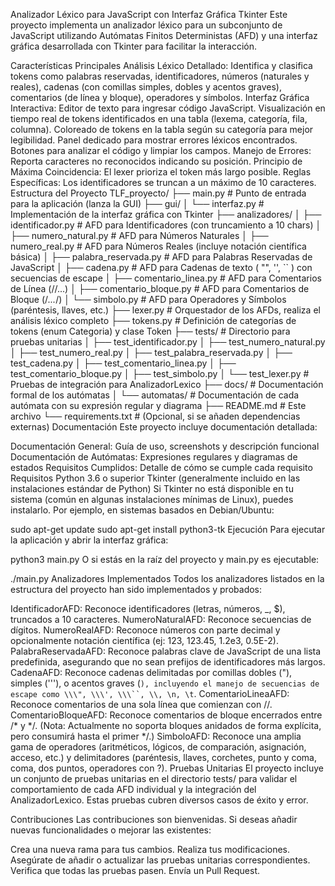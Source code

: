 Analizador Léxico para JavaScript con Interfaz Gráfica Tkinter
Este proyecto implementa un analizador léxico para un subconjunto de JavaScript utilizando Autómatas Finitos Deterministas (AFD) y una interfaz gráfica desarrollada con Tkinter para facilitar la interacción.

Características Principales
Análisis Léxico Detallado: Identifica y clasifica tokens como palabras reservadas, identificadores, números (naturales y reales), cadenas (con comillas simples, dobles y acentos graves), comentarios (de línea y bloque), operadores y símbolos.
Interfaz Gráfica Interactiva:
Editor de texto para ingresar código JavaScript.
Visualización en tiempo real de tokens identificados en una tabla (lexema, categoría, fila, columna).
Coloreado de tokens en la tabla según su categoría para mejor legibilidad.
Panel dedicado para mostrar errores léxicos encontrados.
Botones para analizar el código y limpiar los campos.
Manejo de Errores: Reporta caracteres no reconocidos indicando su posición.
Principio de Máxima Coincidencia: El lexer prioriza el token más largo posible.
Reglas Específicas:
Los identificadores se truncan a un máximo de 10 caracteres.
Estructura del Proyecto
TLF_proyecto/
├── main.py                     # Punto de entrada para la aplicación (lanza la GUI)
├── gui/
│   └── interfaz.py             # Implementación de la interfaz gráfica con Tkinter
├── analizadores/
│   ├── identificador.py        # AFD para Identificadores (con truncamiento a 10 chars)
│   ├── numero_natural.py       # AFD para Números Naturales
│   ├── numero_real.py          # AFD para Números Reales (incluye notación científica básica)
│   ├── palabra_reservada.py    # AFD para Palabras Reservadas de JavaScript
│   ├── cadena.py               # AFD para Cadenas de texto ( "", \'\', `` ) con secuencias de escape
│   ├── comentario_linea.py     # AFD para Comentarios de Línea (//...)
│   ├── comentario_bloque.py    # AFD para Comentarios de Bloque (/*...*/)
│   └── simbolo.py              # AFD para Operadores y Símbolos (paréntesis, llaves, etc.)
├── lexer.py                    # Orquestador de los AFDs, realiza el análisis léxico completo
├── tokens.py                   # Definición de categorías de tokens (enum Categoria) y clase Token
├── tests/                      # Directorio para pruebas unitarias
│   ├── test_identificador.py
│   ├── test_numero_natural.py
│   ├── test_numero_real.py
│   ├── test_palabra_reservada.py
│   ├── test_cadena.py
│   ├── test_comentario_linea.py
│   ├── test_comentario_bloque.py
│   ├── test_simbolo.py
│   └── test_lexer.py           # Pruebas de integración para AnalizadorLexico
├── docs/                       # Documentación formal de los autómatas
│   └── automatas/              # Documentación de cada autómata con su expresión regular y diagrama
├── README.md                   # Este archivo
└── requirements.txt            # (Opcional, si se añaden dependencias externas)
Documentación
Este proyecto incluye documentación detallada:

Documentación General: Guía de uso, screenshots y descripción funcional
Documentación de Autómatas: Expresiones regulares y diagramas de estados
Requisitos Cumplidos: Detalle de cómo se cumple cada requisito
Requisitos
Python 3.6 o superior
Tkinter (generalmente incluido en las instalaciones estándar de Python)
Si Tkinter no está disponible en tu sistema (común en algunas instalaciones mínimas de Linux), puedes instalarlo. Por ejemplo, en sistemas basados en Debian/Ubuntu:

sudo apt-get update
sudo apt-get install python3-tk
Ejecución
Para ejecutar la aplicación y abrir la interfaz gráfica:

python3 main.py
O si estás en la raíz del proyecto y main.py es ejecutable:

./main.py
Analizadores Implementados
Todos los analizadores listados en la estructura del proyecto han sido implementados y probados:

IdentificadorAFD: Reconoce identificadores (letras, números, _, $), truncados a 10 caracteres.
NumeroNaturalAFD: Reconoce secuencias de dígitos.
NumeroRealAFD: Reconoce números con parte decimal y opcionalmente notación científica (ej: 123, 123.45, 1.2e3, 0.5E-2).
PalabraReservadaAFD: Reconoce palabras clave de JavaScript de una lista predefinida, asegurando que no sean prefijos de identificadores más largos.
CadenaAFD: Reconoce cadenas delimitadas por comillas dobles ("), simples (\'\'\'), o acentos graves (`), incluyendo el manejo de secuencias de escape como \\\", \\\', \\\``, \\, \n, \t`.
ComentarioLineaAFD: Reconoce comentarios de una sola línea que comienzan con //.
ComentarioBloqueAFD: Reconoce comentarios de bloque encerrados entre /* y */. (Nota: Actualmente no soporta bloques anidados de forma explícita, pero consumirá hasta el primer */.)
SimboloAFD: Reconoce una amplia gama de operadores (aritméticos, lógicos, de comparación, asignación, acceso, etc.) y delimitadores (paréntesis, llaves, corchetes, punto y coma, coma, dos puntos, operadores con ?).
Pruebas Unitarias
El proyecto incluye un conjunto de pruebas unitarias en el directorio tests/ para validar el comportamiento de cada AFD individual y la integración del AnalizadorLexico. Estas pruebas cubren diversos casos de éxito y error.

Contribuciones
Las contribuciones son bienvenidas. Si deseas añadir nuevas funcionalidades o mejorar las existentes:

Crea una nueva rama para tus cambios.
Realiza tus modificaciones.
Asegúrate de añadir o actualizar las pruebas unitarias correspondientes.
Verifica que todas las pruebas pasen.
Envía un Pull Request.
